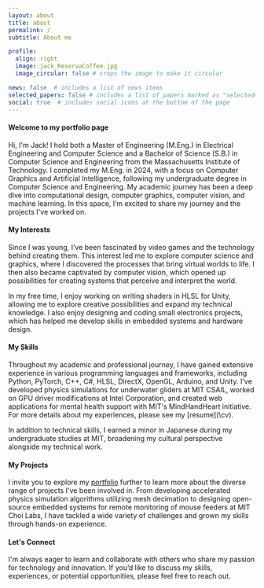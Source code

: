 ```yaml
---
layout: about
title: about
permalink: /
subtitle: About me

profile:
  align: right
  image: jack_ReservaCoffee.jpg
  image_circular: false # crops the image to make it circular

news: false  # includes a list of news items
selected_papers: false # includes a list of papers marked as "selected={true}"
social: true  # includes social icons at the bottom of the page
---
```


#### Welcome to my portfolio page

Hi, I'm Jack! I hold both a Master of Engineering (M.Eng.) in Electrical Engineering and Computer Science and a Bachelor of Science (S.B.) in Computer Science and Engineering from the Massachusetts Institute of Technology. I completed my M.Eng. in 2024, with a focus on Computer Graphics and Artificial Intelligence, following my undergraduate degree in Computer Science and Engineering. My academic journey has been a deep dive into computational design, computer graphics, computer vision, and machine learning. In this space, I’m excited to share my journey and the projects I've worked on.

#### My Interests

Since I was young, I’ve been fascinated by video games and the technology behind creating them. This interest led me to explore computer science and graphics, where I discovered the processes that bring virtual worlds to life. I then also became captivated by computer vision, which opened up possibilities for creating systems that perceive and interpret the world.

In my free time, I enjoy working on writing shaders in HLSL for Unity, allowing me to explore creative possibilities and expand my technical knowledge. I also enjoy designing and coding small electronics projects, which has helped me develop skills in embedded systems and hardware design.

#### My Skills

Throughout my academic and professional journey, I have gained extensive experience in various programming languages and frameworks, including Python, PyTorch, C++, C#, HLSL, DirectX, OpenGL, Arduino, and Unity. I've developed physics simulations for underwater gliders at MIT CSAIL, worked on GPU driver modifications at Intel Corporation, and created web applications for mental health support with MIT's MindHandHeart initiative. For more details about my experiences, please see my [resume](\cv\).

In addition to technical skills, I earned a minor in Japanese during my undergraduate studies at MIT, broadening my cultural perspective alongside my technical work.

#### My Projects

I invite you to explore my [portfolio](/projects/) further to learn more about the diverse range of projects I've been involved in. From developing accelerated physics simulation algorithms utilizing mesh decimation to designing open-source embedded systems for remote monitoring of mouse feeders at MIT Choi Labs, I have tackled a wide variety of challenges and grown my skills through hands-on experience.

#### Let's Connect

I'm always eager to learn and collaborate with others who share my passion for technology and innovation. If you’d like to discuss my skills, experiences, or potential opportunities, please feel free to reach out.
